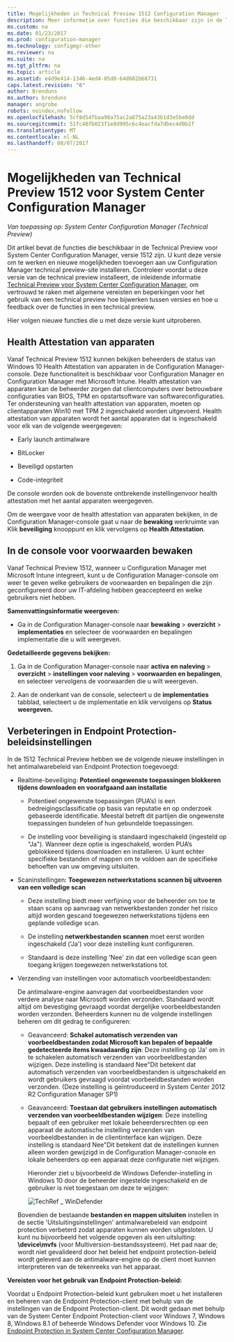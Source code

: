 ```yaml
---
title: Mogelijkheden in Technical Preview 1512 Configuration Manager
description: Meer informatie over functies die beschikbaar zijn in de Technical Preview voor System Center Configuration Manager, versie 1512.
ms.custom: na
ms.date: 01/23/2017
ms.prod: configuration-manager
ms.technology: configmgr-other
ms.reviewer: na
ms.suite: na
ms.tgt_pltfrm: na
ms.topic: article
ms.assetid: e4d9e414-1346-4ed4-85d0-64d602b68731
caps.latest.revision: "6"
author: Brenduns
ms.author: brenduns
manager: angrobe
robots: noindex,nofollow
ms.openlocfilehash: 5cf8d54fbaa98a75ac2a875a23a43b1d3e5be0dd
ms.sourcegitcommit: 51fc48fb023f1e8d995c6c4eacfda7dbec4d0b2f
ms.translationtype: MT
ms.contentlocale: nl-NL
ms.lasthandoff: 08/07/2017
---
```

# <a name="capabilities-in-technical-preview-1512-for-system-center-configuration-manager"></a>Mogelijkheden van Technical Preview 1512 voor System Center Configuration Manager

*Van toepassing op: System Center Configuration Manager (Technical Preview)*

Dit artikel bevat de functies die beschikbaar in de Technical Preview voor System Center Configuration Manager, versie 1512 zijn. U kunt deze versie om te werken en nieuwe mogelijkheden toevoegen aan uw Configuration Manager technical preview-site installeren. Controleer voordat u deze versie van de technical preview installeert, de inleidende informatie [Technical Preview voor System Center Configuration Manager](technical-preview.md), om vertrouwd te raken met algemene vereisten en beperkingen voor het gebruik van een technical preview hoe bijwerken tussen versies en hoe u feedback over de functies in een technical preview.  

 Hier volgen nieuwe functies die u met deze versie kunt uitproberen.  

##  <a name="bkmk_devicehealth"></a> Health Attestation van apparaten  
 Vanaf Technical Preview 1512 kunnen bekijken beheerders de status van Windows 10 Health Attestation van apparaten in de Configuration Manager-console.  Deze functionaliteit is beschikbaar voor Configuration Manager en Configuration Manager met Microsoft Intune. Health attestation van apparaten kan de beheerder zorgen dat clientcomputers over betrouwbare configuraties van BIOS, TPM en opstartsoftware van softwareconfiguraties. Ter ondersteuning van health attestation van apparaten, moeten op clientapparaten Win10 met TPM 2 ingeschakeld worden uitgevoerd. Health attestation van apparaten wordt het aantal apparaten dat is ingeschakeld voor elk van de volgende weergegeven:  

-   Early launch antimalware  

-   BitLocker  

-   Beveiligd opstarten  

-   Code-integriteit  

De console worden ook de bovenste ontbrekende instellingenvoor health attestation met het aantal apparaten weergegeven.  

Om de weergave voor de health attestation van apparaten bekijken, in de Configuration Manager-console gaat u naar de **bewaking** werkruimte van Klik **beveiliging** knooppunt en klik vervolgens op **Health Attestation**.  

##  <a name="bkmk_viewterms"></a>In de console voor voorwaarden bewaken  
Vanaf Technical Preview 1512, wanneer u Configuration Manager met Microsoft Intune integreert, kunt u de Configuration Manager-console om weer te geven welke gebruikers de voorwaarden en bepalingen die zijn geconfigureerd door uw IT-afdeling hebben geaccepteerd en welke gebruikers niet hebben.  

**Samenvattingsinformatie weergeven:**  

-   Ga in de Configuration Manager-console naar **bewaking** > **overzicht** > **implementaties** en selecteer de voorwaarden en bepalingen implementatie die u wilt weergeven.  

**Gedetailleerde gegevens bekijken:**  

1.  Ga in de Configuration Manager-console naar **activa en naleving** > **overzicht** > **instellingen voor naleving** > **voorwaarden en bepalingen**, en selecteer vervolgens de voorwaarden die u wilt weergeven.  

2.  Aan de onderkant van de console, selecteert u de **implementaties** tabblad, selecteert u de implementatie en klik vervolgens op **Status weergeven.**  

##  <a name="bkmk_EPpolicy"></a>Verbeteringen in Endpoint Protection-beleidsinstellingen  
In de 1512 Technical Preview hebben we de volgende nieuwe instellingen in het antimalwarebeleid van Endpoint Protection toegevoegd:  

-   Realtime-beveiliging: **Potentieel ongewenste toepassingen blokkeren tijdens downloaden en voorafgaand aan installatie**  

    -   Potentieel ongewenste toepassingen (PUA’s) is een bedreigingsclassificatie op basis van reputatie en op onderzoek gebaseerde identificatie. Meestal betreft dit partijen die ongewenste toepassingen bundelen of hun gebundelde toepassingen.  

    -   De instelling voor beveiliging is standaard ingeschakeld (ingesteld op "Ja"). Wanneer deze optie is ingeschakeld, worden PUA’s geblokkeerd tijdens downloaden en installeren. U kunt echter specifieke bestanden of mappen om te voldoen aan de specifieke behoeften van uw omgeving uitsluiten.  

-   Scaninstellingen: **Toegewezen netwerkstations scannen bij uitvoeren van een volledige scan**  

    -   Deze instelling biedt meer verfijning voor de beheerder om toe te staan scans op aanvraag van netwerkbestanden zonder het risico altijd worden gescand toegewezen netwerkstations tijdens een geplande volledige scan.  

    -   De instelling **netwerkbestanden scannen** moet eerst worden ingeschakeld ('Ja') voor deze instelling kunt configureren.  

    -   Standaard is deze instelling 'Nee' zin dat een volledige scan geen toegang krijgen toegewezen netwerkstations tot.  

-   Verzending van instellingen voor automatisch voorbeeldbestanden:  

     De antimalware-engine aanvragen dat voorbeeldbestanden voor verdere analyse naar Microsoft worden verzonden. Standaard wordt altijd om bevestiging gevraagd voordat dergelijke voorbeeldbestanden worden verzonden. Beheerders kunnen nu de volgende instellingen beheren om dit gedrag te configureren:  

    -   Geavanceerd: **Schakel automatisch verzenden van voorbeeldbestanden zodat Microsoft kan bepalen of bepaalde gedetecteerde items kwaadaardig zijn**:  Deze instelling op 'Ja' om in te schakelen automatisch verzenden van voorbeeldbestanden wijzigen. Deze instelling is standaard Nee"Dit betekent dat automatisch verzenden van voorbeeldbestanden is uitgeschakeld en wordt gebruikers gevraagd voordat voorbeeldbestanden worden verzonden.   (Deze instelling is geïntroduceerd in System Center 2012 R2 Configuration Manager SP1)  

    -   Geavanceerd: **Toestaan dat gebruikers instellingen automatisch verzenden van voorbeeldbestanden wijzigen**: Deze instelling bepaalt of een gebruiker met lokale beheerdersrechten op een apparaat de automatische instelling verzenden van voorbeeldbestanden in de clientinterface kan wijzigen. Deze instelling is standaard Nee"Dit betekent dat de instellingen kunnen alleen worden gewijzigd in de Configuration Manager-console en lokale beheerders op een apparaat deze configuratie niet wijzigen.  

         Hieronder ziet u bijvoorbeeld de Windows Defender-instelling in Windows 10 door de beheerder ingestelde ingeschakeld en de gebruiker is niet toegestaan om deze te wijzigen:  

         ![TechRef &#95; WinDefender](../../core/get-started/media/TechRef_WinDefender.png "TechRef_WinDefender")  

    Bovendien de bestaande **bestanden en mappen uitsluiten** instellen in de sectie 'Uitsluitingsinstellingen' antimalwarebeleid van endpoint protection verbeterd zodat apparaten kunnen worden uitgesloten. U kunt nu bijvoorbeeld het volgende opgeven als een uitsluiting: **\device\mvfs** (voor Multiversion-bestandssysteem). Het pad naar de; wordt niet gevalideerd door het beleid het endpoint protection-beleid wordt geleverd aan de antimalware-engine op de client moet kunnen interpreteren van de tekenreeks van het apparaat.  

**Vereisten voor het gebruik van Endpoint Protection-beleid:**  

Voordat u Endpoint Protection-beleid kunt gebruiken moet u het installeren en beheren van de Endpoint Protection-client met behulp van de instellingen van de Endpoint Protection-client. Dit wordt gedaan met behulp van de System Center Endpoint Protection-client voor Windows 7, Windows 8, Windows 8.1 of beheerde Windows Defender voor Windows 10. Zie [Endpoint Protection in System Center Configuration Manager](../../protect/deploy-use/endpoint-protection.md).  
